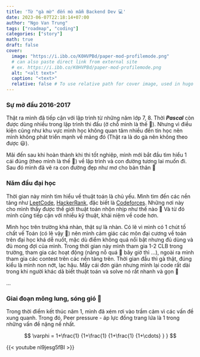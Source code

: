 ```yaml
---
title: 'Từ "gà mờ" đến mò mẫm Backend Dev 💻'
date: 2023-06-07T22:18:14+07:00
author: "Ngo Van Trung"
tags: ["roadmap", "coding"]
categories: ["story"]
math: true
draft: false
cover:
  image: "https://i.ibb.co/K0HVPBd/paper-mod-profilemode.png"
  # can also paste direct link from external site
  # ex. https://i.ibb.co/K0HVPBd/paper-mod-profilemode.png
  alt: "<alt text>"
  caption: "<text>"
  relative: false # To use relative path for cover image, used in hugo Page-bundles
---
```


### Sự mở đầu 2016-2017

Thật ra mình đã tiếp cận với lập trình từ những năm lớp 7, 8. Thời **_Pascal_** còn được dùng nhiều trong lập trình thi đấu (ở chỗ mình là thế 👀). Nhưng vì điều kiện cũng như khu vực mình học không quan tâm nhiều đến tin học nên mình không phát triển mạnh về mảng đó (Thật ra là do gà nên không theo được 😃).

Mãi đến sau khi hoàn thành khi thi tốt nghiệp, mình mới bắt đầu tìm hiểu 1 cái đúng (theo mình là thế 🐧) về lập trình và con đường tương lai muốn đi. Sau đó mình đã vẽ ra con đường đẹp như mơ cho bản thân 👀

### Năm đầu đại học

Thời gian này mình tìm hiểu về thuật toán là chủ yếu. Mình tìm đến các nền tảng như [LeetCode](https://leetcode.com/), [HackerRank](https://www.hackerrank.com/), đặc biết là [Codeforces](https://codeforces.com/). Những nơi này cho mình thấy được thế giới thuật toán nhộn nhịp như thế nào 🌊 Và từ đó mình cũng tiếp cận với nhiều kỹ thuật, khái niệm về code hơn.

Mình học trên trường khá nhàn, thật sự là nhàn. Có lẽ vì mình có 1 chút tố chất về Toán (có lẽ vậy 🐳) nên mình cảm giác các môn đại cương về toán trên đại học khá dễ nuốt, mặc dù điểm không quá nổi bật nhưng đủ dùng và đủ mong đợi của mình. Trong thời gian này mình tham gia 1-2 CLB trong trường, tham gia các hoạt động (năng nỗ quá 👀 bây giờ thì ...), ngoài ra mình tham gia các contest trên các nền tảng trên. Thời gian đầu thì gà thật, đúng kiểu là mình non nớt, lạc hậu. Mấy cái đơn giản nhưng mình lại code rất dài trong khi người khác dã biết thuật toán và solve nó rất nhanh và gọn 🤯

...

### Giai đoạn mông lung, sóng gió 🌊

Trong thời điểm kết thúc năm 1, mình đã xém rơi vào trầm cảm vì các vấn đề xung quanh. Trong đó, Peer pressure - áp lực đồng trang lứa là 1 trong những vấn đề nặng nề nhất.

$$
 \varphi = 1+\frac{1} {1+\frac{1} {1+\frac{1} {1+\cdots} } }
$$

{{< youtube nl9jesg5fBI >}}
